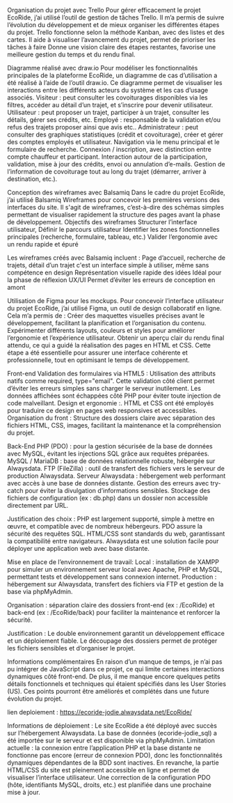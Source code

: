 Organisation du projet avec Trello
Pour gérer efficacement le projet EcoRide, j’ai utilisé l’outil de gestion de tâches Trello. Il m’a permis de suivre l’évolution du développement
et de mieux organiser les différentes étapes du projet. Trello fonctionne selon la méthode Kanban, avec des listes et des cartes.
Il aide à visualiser l’avancement du projet, permet de prioriser les tâches à faire
Donne une vision claire des étapes restantes, favorise une meilleure gestion du temps et du rendu final.

Diagramme réalisé avec draw.io
Pour modéliser les fonctionnalités principales de la plateforme EcoRide, un diagramme de cas d’utilisation a été réalisé à l’aide de l’outil draw.io.
Ce diagramme permet de visualiser les interactions entre les différents acteurs du système et les cas d’usage associés.
Visiteur : peut consulter les covoiturages disponibles via les filtres, accéder au détail d’un trajet, et s’inscrire pour devenir utilisateur.
Utilisateur : peut proposer un trajet, participer à un trajet, consulter les détails, gérer ses crédits, etc.
Employé : responsable de la validation et/ou refus des trajets proposer ainsi que avis etc..
Administrateur : peut consulter des graphiques statistiques (crédit et covoiturage), créer et gérer des comptes employés et utilisateur.
Navigation via le menu principal et le formulaire de recherche.
Connexion / inscription, avec distinction entre compte chauffeur et participant.
Interaction autour de la participation, validation, mise à jour des crédits, envoi ou annulation d’e-mails.
Gestion de l’information de covoiturage tout au long du trajet (démarrer, arriver à destination, etc.).

Conception des wireframes avec Balsamiq
Dans le cadre du projet EcoRide, j’ai utilisé Balsamiq Wireframes pour concevoir les premières versions des interfaces du site. 
Il s'agit de wireframes, c’est-à-dire des schémas simples permettant de visualiser rapidement la structure des pages avant la phase de développement.
Objectifs des wireframes
Structurer l’interface utilisateur, Définir le parcours utilisateur
Identifier les zones fonctionnelles principales (recherche, formulaire, tableau, etc.)
Valider l’ergonomie avec un rendu rapide et épuré

Les wireframes créés avec Balsamiq incluent :
Page d’accueil, recherche de trajets, détail d’un trajet
c'est un interface simple à utiliser, même sans compétence en design
Représentation visuelle rapide des idées
Idéal pour la phase de réflexion UX/UI
Permet d’éviter les erreurs de conception en amont

Utilisation de Figma pour les mockups.
Pour concevoir l’interface utilisateur du projet EcoRide, j’ai utilisé Figma, un outil de design collaboratif en ligne. Cela m’a permis de :
Créer des maquettes visuelles précises avant le développement, facilitant la planification et l’organisation du contenu.
Expérimenter différents layouts, couleurs et styles pour améliorer l’ergonomie et l’expérience utilisateur.
Obtenir un aperçu clair du rendu final attendu, ce qui a guidé la réalisation des pages en HTML et CSS.
Cette étape a été essentielle pour assurer une interface cohérente et professionnelle, tout en optimisant le temps de développement.

Front-end
Validation des formulaires via HTML5 :
Utilisation des attributs natifs comme required, type="email".
Cette validation côté client permet d’éviter les erreurs simples sans charger le serveur inutilement.
Les données affichées sont échappées côté PHP pour éviter toute injection de code malveillant.
Design et ergonomie :.
HTML et CSS ont été employés pour traduire ce design en pages web responsives et accessibles.
Organisation du front :
Structure des dossiers claire avec séparation des fichiers HTML, CSS, images, facilitant la maintenance et la compréhension du projet.

Back-End
PHP (PDO) : pour la gestion sécurisée de la base de données avec MySQL, évitant les injections SQL grâce aux requêtes préparées.
MySQL / MariaDB : base de données relationnelle robuste, hébergée sur Alwaysdata.
FTP (FileZilla) : outil de transfert des fichiers vers le serveur de production Alwaysdata.
Serveur Alwaysdata : hébergement web performant avec accès à une base de données distante.
Gestion des erreurs avec try-catch pour éviter la divulgation d’informations sensibles.
Stockage des fichiers de configuration (ex : db.php) dans un dossier non accessible directement par URL.

Justification des choix :
PHP est largement supporté, simple à mettre en œuvre, et compatible avec de nombreux hébergeurs. PDO assure la sécurité des requêtes SQL.
HTML/CSS sont standards du web, garantissant la compatibilité entre navigateurs. Alwaysdata est une solution facile pour déployer une application web avec base distante.

Mise en place de l’environnement de travail:
Local : installation de XAMPP pour simuler un environnement serveur local avec Apache, PHP et MySQL, permettant tests et développement sans connexion internet.
Production : hébergement sur Alwaysdata, transfert des fichiers via FTP et gestion de la base via phpMyAdmin.

Organisation : séparation claire des dossiers front-end (ex : /EcoRide) et back-end (ex : /EcoRide/back) pour faciliter la maintenance et renforcer la sécurité.

Justification :
Le double environnement garantit un développement efficace et un déploiement fiable. Le découpage des dossiers permet de protéger les fichiers sensibles et d’organiser le projet.

Informations complémentaires
En raison d’un manque de temps, je n’ai pas pu intégrer de JavaScript dans ce projet, ce qui limite certaines interactions dynamiques côté front-end. De plus,
il me manque encore quelques petits détails fonctionnels et techniques qui étaient spécifiés dans les User Stories (US). Ces points pourront être améliorés et complétés dans 
une future évolution du projet.

lien deploiement : https://ecoride-jodie.alwaysdata.net/EcoRide/

Informations de déploiement :
Le site EcoRide a été déployé avec succès sur l’hébergement Alwaysdata.
La base de données (ecoride-jodie_sql) a été importée sur le serveur et est disponible via phpMyAdmin.
Limitation actuelle : la connexion entre l’application PHP et la base distante ne fonctionne pas encore (erreur de connexion PDO), donc les fonctionnalités dynamiques dépendantes
de la BDD sont inactives. En revanche, la partie HTML/CSS du site est pleinement accessible en ligne et permet de visualiser l’interface utilisateur.
Une correction de la configuration PDO (hôte, identifiants MySQL, droits, etc.) est planifiée dans une prochaine mise à jour.
